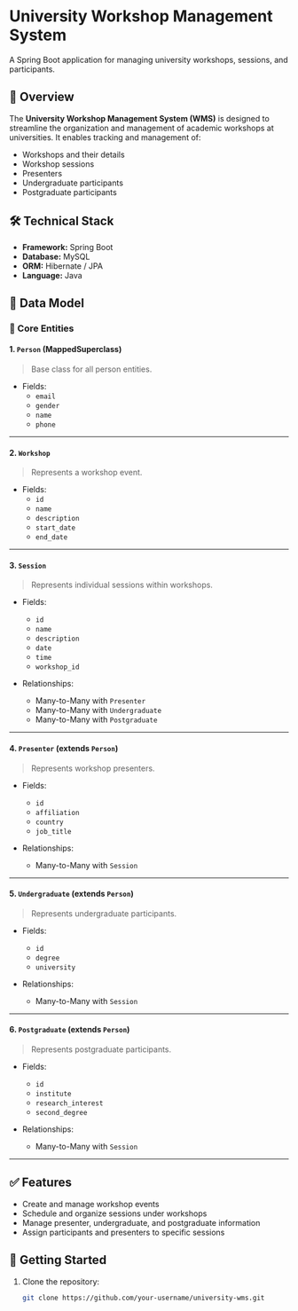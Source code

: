 # University Workshop Management System

A Spring Boot application for managing university workshops, sessions, and participants.

## 📌 Overview

The **University Workshop Management System (WMS)** is designed to streamline the organization and management of academic workshops at universities. It enables tracking and management of:

- Workshops and their details  
- Workshop sessions  
- Presenters  
- Undergraduate participants  
- Postgraduate participants  

## 🛠️ Technical Stack

- **Framework:** Spring Boot  
- **Database:** MySQL  
- **ORM:** Hibernate / JPA  
- **Language:** Java  

## 🧩 Data Model

### 🔹 Core Entities

#### 1. `Person` (MappedSuperclass)
> Base class for all person entities.

- Fields:
  - `email`
  - `gender`
  - `name`
  - `phone`

---

#### 2. `Workshop`
> Represents a workshop event.

- Fields:
  - `id`
  - `name`
  - `description`
  - `start_date`
  - `end_date`

---

#### 3. `Session`
> Represents individual sessions within workshops.

- Fields:
  - `id`
  - `name`
  - `description`
  - `date`
  - `time`
  - `workshop_id`

- Relationships:
  - Many-to-Many with `Presenter`
  - Many-to-Many with `Undergraduate`
  - Many-to-Many with `Postgraduate`

---

#### 4. `Presenter` (extends `Person`)
> Represents workshop presenters.

- Fields:
  - `id`
  - `affiliation`
  - `country`
  - `job_title`

- Relationships:
  - Many-to-Many with `Session`

---

#### 5. `Undergraduate` (extends `Person`)
> Represents undergraduate participants.

- Fields:
  - `id`
  - `degree`
  - `university`

- Relationships:
  - Many-to-Many with `Session`

---

#### 6. `Postgraduate` (extends `Person`)
> Represents postgraduate participants.

- Fields:
  - `id`
  - `institute`
  - `research_interest`
  - `second_degree`

- Relationships:
  - Many-to-Many with `Session`

---

## ✅ Features

- Create and manage workshop events
- Schedule and organize sessions under workshops
- Manage presenter, undergraduate, and postgraduate information
- Assign participants and presenters to specific sessions

## 🚀 Getting Started

1. Clone the repository:
   ```bash
   git clone https://github.com/your-username/university-wms.git

